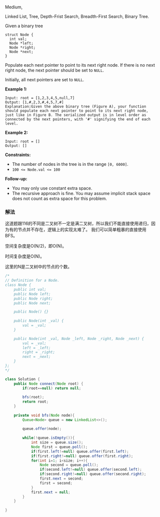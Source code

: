 Medium, 

Linked List, Tree, Depth-Frist Search, Breadth-First Search, Binary Tree.

Given a binary tree

```
struct Node {
  int val;
  Node *left;
  Node *right;
  Node *next;
}

```

Populate each next pointer to point to its next right node. If there is no next right node, the next pointer should be set to `NULL`.

Initially, all next pointers are set to `NULL`.

**Example 1:**

```
Input: root = [1,2,3,4,5,null,7]
Output: [1,#,2,3,#,4,5,7,#]
Explanation:Given the above binary tree (Figure A), your function should populate each next pointer to point to its next right node, just like in Figure B. The serialized output is in level order as connected by the next pointers, with '#' signifying the end of each level.

```

**Example 2:**

```
Input: root = []
Output: []

```

**Constraints:**

- The number of nodes in the tree is in the range `[0, 6000]`.
- `100 <= Node.val <= 100`

**Follow-up:**

- You may only use constant extra space.
- The recursive approach is fine. You may assume implicit stack space does not count as extra space for this problem.

### 解法

这道题跟116的不同是二叉树不一定是满二叉树，所以我们不能直接使用递归，因为有的节点并不存在，逻辑上的实现太难了。
我们可以简单粗暴的直接使用BFS。

空间复杂度是O(N/2)，即O(N)。

时间复杂度是O(N)。

这里的N是二叉树中的节点的个数。

```java
/*
// Definition for a Node.
class Node {
    public int val;
    public Node left;
    public Node right;
    public Node next;

    public Node() {}
    
    public Node(int _val) {
        val = _val;
    }

    public Node(int _val, Node _left, Node _right, Node _next) {
        val = _val;
        left = _left;
        right = _right;
        next = _next;
    }
};
*/

class Solution {
    public Node connect(Node root) {
        if(root==null) return null;
        
        bfs(root);
        return root;
    }
    
    private void bfs(Node node){
        Queue<Node> queue = new LinkedList<>();
        
        queue.offer(node);
        
        while(!queue.isEmpty()){
            int size = queue.size();
            Node first = queue.poll();
            if(first.left!=null) queue.offer(first.left);
            if(first.right!=null) queue.offer(first.right);
            for(int i=1; i<size; i++){
                Node second = queue.poll();
                if(second.left!=null) queue.offer(second.left);
                if(second.right!=null) queue.offer(second.right);
                first.next = second;
                first = second;
            }
            first.next = null;
        }
    }
    
}
```